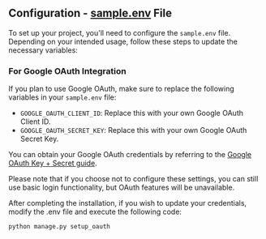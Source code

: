 ## Configuration - [sample.env](sample.env) File

To set up your project, you'll need to configure the `sample.env` file. Depending on your intended usage, follow these
steps to update the necessary variables:

### For Google OAuth Integration

If you plan to use Google OAuth, make sure to replace the following variables in your `sample.env` file:

- `GOOGLE_OAUTH_CLIENT_ID`: Replace this with your own Google OAuth Client ID.
- `GOOGLE_OAUTH_SECRET_KEY`: Replace this with your own Google OAuth Secret Key.

You can obtain your Google OAuth credentials by referring to
the [Google OAuth Key + Secret guide](https://support.google.com/cloud/answer/6158849).

Please note that if you choose not to configure these settings, you can still use basic login functionality, but OAuth
features will be unavailable.

After completing the installation, if you wish to update your credentials, modify the .env file and execute the
following code:

```
python manage.py setup_oauth
```